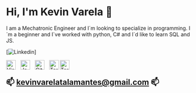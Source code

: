 # Hi, I'm Kevin Varela 👋 
I am a Mechatronic Engineer and I´m looking to specialize in programming. I´m a beginner and I´ve worked with python, C# and I´d like to learn SQL and JS.

[![Linkedin](https://img.shields.io/badge/Ln-Linkedin-informational)]

<img align="left" alt="Visual Studio Code" width="26px" src="https://cdn.jsdelivr.net/gh/devicons/devicon/icons/vscode/vscode-original.svg" style="padding-right:10px;" />
<img align="left" alt="JavaScript" width="26px" src="https://cdn.jsdelivr.net/gh/devicons/devicon/icons/javascript/javascript-original.svg" style="padding-right:10px;" />
<img align="left" alt="GitHub" width="26px" src="https://user-images.githubusercontent.com/3369400/139447912-e0f43f33-6d9f-45f8-be46-2df5bbc91289.png" style="padding-right:10px;" />
<img align="left" alt="Terminal" width="26px" src="./img/terminal-light.svg" />
<img align="left" alt="Terminal" width="26px" src="./img/terminal-dark.svg" />

<br />

📫 kevinvarelatalamantes@gmail.com 📫
------------------------------
